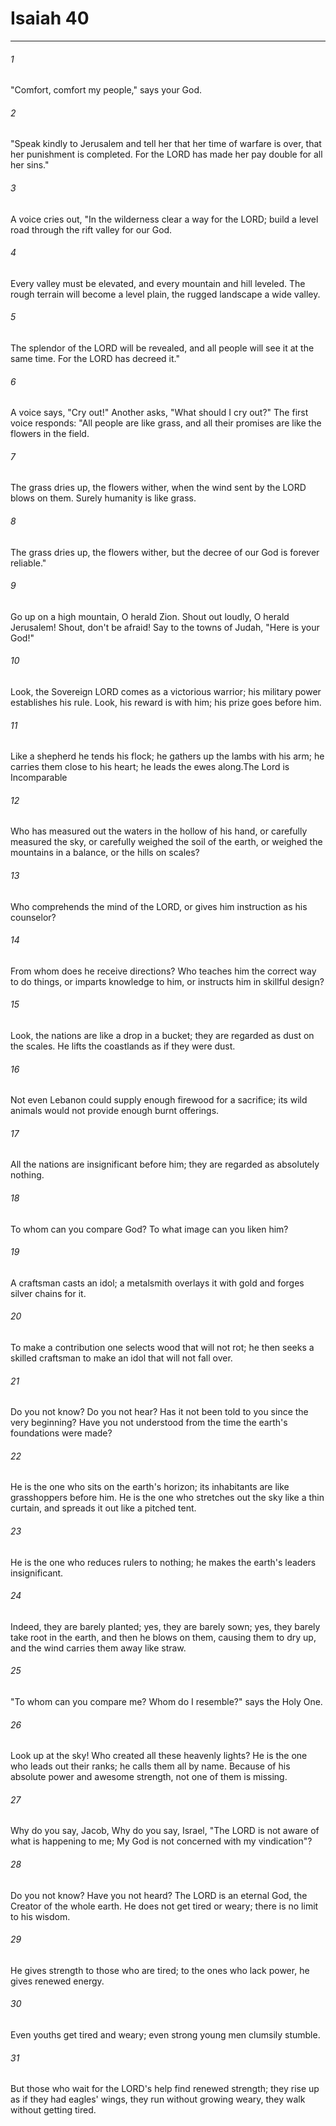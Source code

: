 # Isaiah 40
***



###### 1 
"Comfort, comfort my people," says your God. 

###### 2 
"Speak kindly to Jerusalem and tell her that her time of warfare is over, that her punishment is completed. For the LORD has made her pay double for all her sins." 

###### 3 
A voice cries out, "In the wilderness clear a way for the LORD; build a level road through the rift valley for our God. 

###### 4 
Every valley must be elevated, and every mountain and hill leveled. The rough terrain will become a level plain, the rugged landscape a wide valley. 

###### 5 
The splendor of the LORD will be revealed, and all people will see it at the same time. For the LORD has decreed it." 

###### 6 
A voice says, "Cry out!" Another asks, "What should I cry out?" The first voice responds: "All people are like grass, and all their promises are like the flowers in the field. 

###### 7 
The grass dries up, the flowers wither, when the wind sent by the LORD blows on them. Surely humanity is like grass. 

###### 8 
The grass dries up, the flowers wither, but the decree of our God is forever reliable." 

###### 9 
Go up on a high mountain, O herald Zion. Shout out loudly, O herald Jerusalem! Shout, don't be afraid! Say to the towns of Judah, "Here is your God!" 

###### 10 
Look, the Sovereign LORD comes as a victorious warrior; his military power establishes his rule. Look, his reward is with him; his prize goes before him. 

###### 11 
Like a shepherd he tends his flock; he gathers up the lambs with his arm; he carries them close to his heart; he leads the ewes along.The Lord is Incomparable 

###### 12 
Who has measured out the waters in the hollow of his hand, or carefully measured the sky, or carefully weighed the soil of the earth, or weighed the mountains in a balance, or the hills on scales? 

###### 13 
Who comprehends the mind of the LORD, or gives him instruction as his counselor? 

###### 14 
From whom does he receive directions? Who teaches him the correct way to do things, or imparts knowledge to him, or instructs him in skillful design? 

###### 15 
Look, the nations are like a drop in a bucket; they are regarded as dust on the scales. He lifts the coastlands as if they were dust. 

###### 16 
Not even Lebanon could supply enough firewood for a sacrifice; its wild animals would not provide enough burnt offerings. 

###### 17 
All the nations are insignificant before him; they are regarded as absolutely nothing. 

###### 18 
To whom can you compare God? To what image can you liken him? 

###### 19 
A craftsman casts an idol; a metalsmith overlays it with gold and forges silver chains for it. 

###### 20 
To make a contribution one selects wood that will not rot; he then seeks a skilled craftsman to make an idol that will not fall over. 

###### 21 
Do you not know? Do you not hear? Has it not been told to you since the very beginning? Have you not understood from the time the earth's foundations were made? 

###### 22 
He is the one who sits on the earth's horizon; its inhabitants are like grasshoppers before him. He is the one who stretches out the sky like a thin curtain, and spreads it out like a pitched tent. 

###### 23 
He is the one who reduces rulers to nothing; he makes the earth's leaders insignificant. 

###### 24 
Indeed, they are barely planted; yes, they are barely sown; yes, they barely take root in the earth, and then he blows on them, causing them to dry up, and the wind carries them away like straw. 

###### 25 
"To whom can you compare me? Whom do I resemble?" says the Holy One. 

###### 26 
Look up at the sky! Who created all these heavenly lights? He is the one who leads out their ranks; he calls them all by name. Because of his absolute power and awesome strength, not one of them is missing. 

###### 27 
Why do you say, Jacob, Why do you say, Israel, "The LORD is not aware of what is happening to me; My God is not concerned with my vindication"? 

###### 28 
Do you not know? Have you not heard? The LORD is an eternal God, the Creator of the whole earth. He does not get tired or weary; there is no limit to his wisdom. 

###### 29 
He gives strength to those who are tired; to the ones who lack power, he gives renewed energy. 

###### 30 
Even youths get tired and weary; even strong young men clumsily stumble. 

###### 31 
But those who wait for the LORD's help find renewed strength; they rise up as if they had eagles' wings, they run without growing weary, they walk without getting tired.
